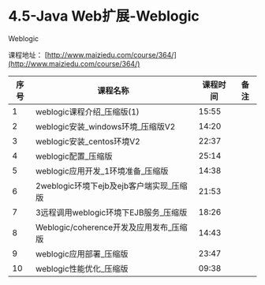 # 4.5-Java Web扩展-Weblogic

Weblogic

课程地址：  [http://www.maiziedu.com/course/364/](http://www.maiziedu.com/course/364/)

| 序号 | 课程名称 | 课程时间 | 备注 |
| --- | --- | --- | --- |
| 1 | weblogic课程介绍_压缩版(1) | 15:55 | |
| 2 | weblogic安装_windows环境_压缩版V2 | 14:20 | |
| 3 | weblogic安装_centos环境V2 | 22:37 | |
| 4 | weblogic配置_压缩版 | 25:14 | |
| 5 | weblogic应用开发_1环境准备_压缩版 | 14:38 | |
| 6 | 2weblogic环境下ejb及ejb客户端实现_压缩版 | 21:53 | |
| 7 | 3远程调用weblogic环境下EJB服务_压缩版 | 18:26 | |
| 8 | Weblogic/coherence开发及应用发布_压缩版 | 14:43 | |
| 9 | weblogic应用部署_压缩版 | 23:47 | |
| 10 | weblogic性能优化_压缩版 | 09:38 | |

